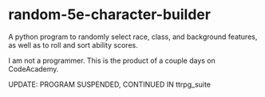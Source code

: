 # random-5e-character-builder
A python program to randomly select race, class, and background features, as well as to roll and sort ability scores.

I am not a programmer.
This is the product of a couple days on CodeAcademy.

UPDATE: PROGRAM SUSPENDED, CONTINUED IN ttrpg_suite
